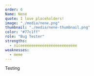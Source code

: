 ```yaml
---
order: 6
Name: Nene
quote: I love placeholders!
image: "./media/nene.png"
thumbnail: "./media/nene-thumbnail.png"
color: "#77c1ff"
role: "Bug Tester"
strengths:
  - niceeeeeeeeeeeeeeeeeeeeeeeeee
weaknesses:
  - meme
---
```


Testing
